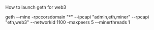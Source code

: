 How to launch geth for web3

geth --mine -rpccorsdomain "*" --ipcapi "admin,eth,miner" --rpcapi "eth,web3" --networkid 1100 -maxpeers 5 --minerthreads 1
